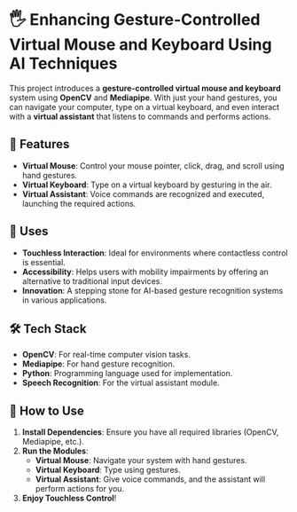 # 🖐️ Enhancing Gesture-Controlled Virtual Mouse and Keyboard Using AI Techniques

This project introduces a **gesture-controlled virtual mouse and keyboard** system using **OpenCV** and **Mediapipe**. With just your hand gestures, you can navigate your computer, type on a virtual keyboard, and even interact with a **virtual assistant** that listens to commands and performs actions.

## 🌟 Features

- **Virtual Mouse**: Control your mouse pointer, click, drag, and scroll using hand gestures.
- **Virtual Keyboard**: Type on a virtual keyboard by gesturing in the air.
- **Virtual Assistant**: Voice commands are recognized and executed, launching the required actions.

## 🎯 Uses

- **Touchless Interaction**: Ideal for environments where contactless control is essential.
- **Accessibility**: Helps users with mobility impairments by offering an alternative to traditional input devices.
- **Innovation**: A stepping stone for AI-based gesture recognition systems in various applications.

## 🛠️ Tech Stack

- **OpenCV**: For real-time computer vision tasks.
- **Mediapipe**: For hand gesture recognition.
- **Python**: Programming language used for implementation.
- **Speech Recognition**: For the virtual assistant module.

## 🚀 How to Use

1. **Install Dependencies**: Ensure you have all required libraries (OpenCV, Mediapipe, etc.).
2. **Run the Modules**:
   - **Virtual Mouse**: Navigate your system with hand gestures.
   - **Virtual Keyboard**: Type using gestures.
   - **Virtual Assistant**: Give voice commands, and the assistant will perform actions for you.
3. **Enjoy Touchless Control**!
